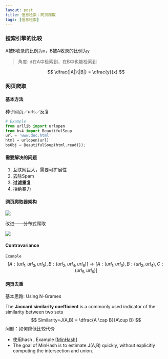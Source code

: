 ```yaml
---
layout: post
title: 信息检索：网页爬取
tags: [信息检索] 
---
```


### 搜索引擎的比较

A被B收录的比例为x，B被A收录的比例为y

> 角度: d在A中检索到，在B中也能检索到

$$
\dfrac{|A|}{|B|} = \dfrac{y}{x}
$$

### 网页爬取

#### 基本方法

种子网页／urls／反复

```python
# Example
from urllib import urlopen
from bs4 import BeautifulSoup
url = 'www.doc.html'
html = urlopen(url)
bsObj = BeautifulSoup(html.read());
```

#### 需要解决的问题

1. 互联网巨大，需要可扩展性
2. 去除Spam
3. **过滤重复**
4. 拒绝暴力

#### 网页爬取器架构

![](http://ww1.sinaimg.cn/large/7853084cjw1f9sw4jcdfvj20qs0i0di7.jpg)

改进——分布式爬取

![](http://ww3.sinaimg.cn/large/7853084cjw1f9sw5jheauj20wu0i0goi.jpg)

#### Contravariance

`Example`
$$
[A:(url_1,url_3,url_5),B:(url_2,url_4,url_6)] \to[A:(url_1,url_3),B:(url_2,url_4),C:(url_5,url_6)]
$$

#### 网页去重

基本思路: Using N-Grames

The **Jaccard similarity coefficient** is a commonly used indicator of the similarity between two sets
$$
Similarity=J(A,B) = \dfrac{A \cap B}{A\cup B}
$$
问题：如何降低比较代价

- 使用hash , Example [[MinHash](https://en.wikipedia.org/wiki/MinHash)]
- The goal of MinHash is to estimate J(A,B) quickly, without explicitly computing the intersection and union.

